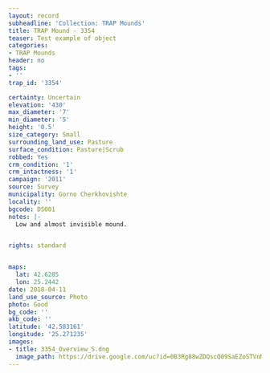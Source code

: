 ```yaml
---
layout: record
subheadline: 'Collection: TRAP Mounds'
title: TRAP Mound - 3354
teaser: Test example of object
categories:
- TRAP Mounds
header: no
tags:
- ''
trap_id: '3354'

certainty: Uncertain
elevation: '430'
max_diameter: '7'
min_diameter: '5'
height: '0.5'
size_category: Small
surrounding_land_use: Pasture
surface_condition: Pasture|Scrub
robbed: Yes
crm_condition: '1'
crm_intactness: '1'
campaign: '2011'
source: Survey
municipality: Gorno Cherkhovishte
locality: ''
bgcode: DS001
notes: |-
  Low and almost invisible mound.


rights: standard


maps:
  lat: 42.6285
  lon: 25.2442
date: 2018-04-11
land_use_source: Photo
photo: Good
bg_code: ''
akb_code: ''
latitude: '42.583161'
longitude: '25.271235'
images:
- title: 3354_Overview_S.dng
  image_path: https://drive.google.com/uc?id=0B3Rg88wZDQscQ09SaEZoSTVnMWM
---
```

